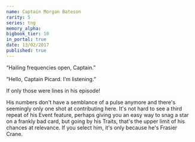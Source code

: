 ```yaml
---
name: Captain Morgan Bateson
rarity: 5
series: tng
memory_alpha:
bigbook_tier: 10
in_portal: true
date: 13/02/2017
published: true
---
```


“Hailing frequencies open, Captain.”

“Hello, Captain Picard. I’m listening.” 

If only those were lines in his episode!

His numbers don't have a semblance of a pulse anymore and there's seemingly only one shot at contributing here. It's not hard to see a third repeat of his Event feature, perhaps giving you an easy way to snag a star on a frankly bad card, but going by his Traits, that's the upper limit of his chances at relevance. If you select him, it's only because he's Frasier Crane.
